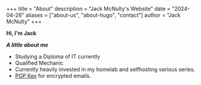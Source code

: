 +++
title = "About"
description = "Jack McNulty's Website"
date = "2024-04-26"
aliases = ["about-us", "about-hugo", "contact"]
author = "Jack McNulty"
+++

**Hi, I'm Jack**

***A little about me***
- Studying a Diploma of IT currently
- Qualified Mechanic
- Currently heavily invested in my homelab and selfhosting various series.
- [PGP Key](https://keys.openpgp.org/search?q=mcnlty%40pm.me) for encrypted emails.


